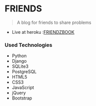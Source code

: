 FRIENDS
=============================================

> A blog for friends to share problems

* Live at heroku :[FRIENDZBOOK](https://friendzbook.herokuapp.com/)



### Used Technologies
* Python
* Django
* SQLite3
* PostgreSQL
* HTML5
* CSS3
* JavaScript
* jQuery
* Bootstrap

